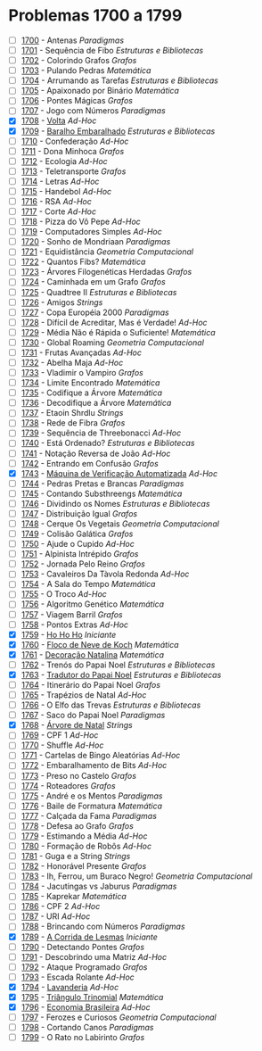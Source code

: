 # Problemas 1700 a 1799

  - [ ]  [1700](https://www.urionlinejudge.com.br/judge/pt/problems/view/1700) - Antenas *Paradigmas*
  - [ ]  [1701](https://www.urionlinejudge.com.br/judge/pt/problems/view/1701) - Sequência de Fibo *Estruturas e Bibliotecas*
  - [ ]  [1702](https://www.urionlinejudge.com.br/judge/pt/problems/view/1702) - Colorindo Grafos *Grafos*
  - [ ]  [1703](https://www.urionlinejudge.com.br/judge/pt/problems/view/1703) - Pulando Pedras *Matemática*
  - [ ]  [1704](https://www.urionlinejudge.com.br/judge/pt/problems/view/1704) - Arrumando as Tarefas *Estruturas e Bibliotecas*
  - [ ]  [1705](https://www.urionlinejudge.com.br/judge/pt/problems/view/1705) - Apaixonado por Binário *Matemática*
  - [ ]  [1706](https://www.urionlinejudge.com.br/judge/pt/problems/view/1706) - Pontes Mágicas *Grafos*
  - [ ]  [1707](https://www.urionlinejudge.com.br/judge/pt/problems/view/1707) - Jogo com Números *Paradigmas*
  - [x]  [1708](https://www.urionlinejudge.com.br/judge/pt/problems/view/1708) - [Volta](https://github.com/potigol/URI-Potigol/blob/master/src/1700-1799/1708.poti) *Ad-Hoc*
  - [x]  [1709](https://www.urionlinejudge.com.br/judge/pt/problems/view/1709) - [Baralho Embaralhado](https://github.com/potigol/URI-Potigol/blob/master/src/1700-1799/1709.poti) *Estruturas e Bibliotecas*
  - [ ]  [1710](https://www.urionlinejudge.com.br/judge/pt/problems/view/1710) - Confederação *Ad-Hoc*
  - [ ]  [1711](https://www.urionlinejudge.com.br/judge/pt/problems/view/1711) - Dona Minhoca *Grafos*
  - [ ]  [1712](https://www.urionlinejudge.com.br/judge/pt/problems/view/1712) - Ecologia *Ad-Hoc*
  - [ ]  [1713](https://www.urionlinejudge.com.br/judge/pt/problems/view/1713) - Teletransporte *Grafos*
  - [ ]  [1714](https://www.urionlinejudge.com.br/judge/pt/problems/view/1714) - Letras *Ad-Hoc*
  - [ ]  [1715](https://www.urionlinejudge.com.br/judge/pt/problems/view/1715) - Handebol *Ad-Hoc*
  - [ ]  [1716](https://www.urionlinejudge.com.br/judge/pt/problems/view/1716) - RSA *Ad-Hoc*
  - [ ]  [1717](https://www.urionlinejudge.com.br/judge/pt/problems/view/1717) - Corte *Ad-Hoc*
  - [ ]  [1718](https://www.urionlinejudge.com.br/judge/pt/problems/view/1718) - Pizza do Vô Pepe *Ad-Hoc*
  - [ ]  [1719](https://www.urionlinejudge.com.br/judge/pt/problems/view/1719) - Computadores Simples *Ad-Hoc*
  - [ ]  [1720](https://www.urionlinejudge.com.br/judge/pt/problems/view/1720) - Sonho de Mondriaan *Paradigmas*
  - [ ]  [1721](https://www.urionlinejudge.com.br/judge/pt/problems/view/1721) - Equidistância *Geometria Computacional*
  - [ ]  [1722](https://www.urionlinejudge.com.br/judge/pt/problems/view/1722) - Quantos Fibs? *Matemática*
  - [ ]  [1723](https://www.urionlinejudge.com.br/judge/pt/problems/view/1723) - Árvores Filogenéticas Herdadas *Grafos*
  - [ ]  [1724](https://www.urionlinejudge.com.br/judge/pt/problems/view/1724) - Caminhada em um Grafo *Grafos*
  - [ ]  [1725](https://www.urionlinejudge.com.br/judge/pt/problems/view/1725) - Quadtree II *Estruturas e Bibliotecas*
  - [ ]  [1726](https://www.urionlinejudge.com.br/judge/pt/problems/view/1726) - Amigos *Strings*
  - [ ]  [1727](https://www.urionlinejudge.com.br/judge/pt/problems/view/1727) - Copa Européia 2000 *Paradigmas*
  - [ ]  [1728](https://www.urionlinejudge.com.br/judge/pt/problems/view/1728) - Difícil de Acreditar, Mas é Verdade! *Ad-Hoc*
  - [ ]  [1729](https://www.urionlinejudge.com.br/judge/pt/problems/view/1729) - Média Não é Rápida o Suficiente! *Matemática*
  - [ ]  [1730](https://www.urionlinejudge.com.br/judge/pt/problems/view/1730) - Global Roaming *Geometria Computacional*
  - [ ]  [1731](https://www.urionlinejudge.com.br/judge/pt/problems/view/1731) - Frutas Avançadas *Ad-Hoc*
  - [ ]  [1732](https://www.urionlinejudge.com.br/judge/pt/problems/view/1732) - Abelha Maja *Ad-Hoc*
  - [ ]  [1733](https://www.urionlinejudge.com.br/judge/pt/problems/view/1733) - Vladimir o Vampiro *Grafos*
  - [ ]  [1734](https://www.urionlinejudge.com.br/judge/pt/problems/view/1734) - Limite Encontrado *Matemática*
  - [ ]  [1735](https://www.urionlinejudge.com.br/judge/pt/problems/view/1735) - Codifique a Árvore *Matemática*
  - [ ]  [1736](https://www.urionlinejudge.com.br/judge/pt/problems/view/1736) - Decodifique a Árvore *Matemática*
  - [ ]  [1737](https://www.urionlinejudge.com.br/judge/pt/problems/view/1737) - Etaoin Shrdlu *Strings*
  - [ ]  [1738](https://www.urionlinejudge.com.br/judge/pt/problems/view/1738) - Rede de Fibra *Grafos*
  - [ ]  [1739](https://www.urionlinejudge.com.br/judge/pt/problems/view/1739) - Sequência de Threebonacci *Ad-Hoc*
  - [ ]  [1740](https://www.urionlinejudge.com.br/judge/pt/problems/view/1740) - Está Ordenado? *Estruturas e Bibliotecas*
  - [ ]  [1741](https://www.urionlinejudge.com.br/judge/pt/problems/view/1741) - Notação Reversa de João *Ad-Hoc*
  - [ ]  [1742](https://www.urionlinejudge.com.br/judge/pt/problems/view/1742) - Entrando em Confusão *Grafos*
  - [x]  [1743](https://www.urionlinejudge.com.br/judge/pt/problems/view/1743) - [Máquina de Verificação Automatizada](https://github.com/potigol/URI-Potigol/blob/master/src/1700-1799/1743.poti) *Ad-Hoc*
  - [ ]  [1744](https://www.urionlinejudge.com.br/judge/pt/problems/view/1744) - Pedras Pretas e Brancas *Paradigmas*
  - [ ]  [1745](https://www.urionlinejudge.com.br/judge/pt/problems/view/1745) - Contando Substhreengs *Matemática*
  - [ ]  [1746](https://www.urionlinejudge.com.br/judge/pt/problems/view/1746) - Dividindo os Nomes *Estruturas e Bibliotecas*
  - [ ]  [1747](https://www.urionlinejudge.com.br/judge/pt/problems/view/1747) - Distribuição Igual *Grafos*
  - [ ]  [1748](https://www.urionlinejudge.com.br/judge/pt/problems/view/1748) - Cerque Os Vegetais *Geometria Computacional*
  - [ ]  [1749](https://www.urionlinejudge.com.br/judge/pt/problems/view/1749) - Colisão Galática *Grafos*
  - [ ]  [1750](https://www.urionlinejudge.com.br/judge/pt/problems/view/1750) - Ajude o Cupido *Ad-Hoc*
  - [ ]  [1751](https://www.urionlinejudge.com.br/judge/pt/problems/view/1751) - Alpinista Intrépido *Grafos*
  - [ ]  [1752](https://www.urionlinejudge.com.br/judge/pt/problems/view/1752) - Jornada Pelo Reino *Grafos*
  - [ ]  [1753](https://www.urionlinejudge.com.br/judge/pt/problems/view/1753) - Cavaleiros Da Tàvola Redonda *Ad-Hoc*
  - [ ]  [1754](https://www.urionlinejudge.com.br/judge/pt/problems/view/1754) - A Sala do Tempo *Matemática*
  - [ ]  [1755](https://www.urionlinejudge.com.br/judge/pt/problems/view/1755) - O Troco *Ad-Hoc*
  - [ ]  [1756](https://www.urionlinejudge.com.br/judge/pt/problems/view/1756) - Algoritmo Genético *Matemática*
  - [ ]  [1757](https://www.urionlinejudge.com.br/judge/pt/problems/view/1757) - Viagem Barril *Grafos*
  - [ ]  [1758](https://www.urionlinejudge.com.br/judge/pt/problems/view/1758) - Pontos Extras *Ad-Hoc*
  - [x]  [1759](https://www.urionlinejudge.com.br/judge/pt/problems/view/1759) - [Ho Ho Ho](https://github.com/potigol/URI-Potigol/blob/master/src/1700-1799/1759.poti) *Iniciante*
  - [x]  [1760](https://www.urionlinejudge.com.br/judge/pt/problems/view/1760) - [Floco de Neve de Koch](https://github.com/potigol/URI-Potigol/blob/master/src/1700-1799/1760.poti) *Matemática*
  - [x]  [1761](https://www.urionlinejudge.com.br/judge/pt/problems/view/1761) - [Decoração Natalina](https://github.com/potigol/URI-Potigol/blob/master/src/1700-1799/1761.poti) *Matemática*
  - [ ]  [1762](https://www.urionlinejudge.com.br/judge/pt/problems/view/1762) - Trenós do Papai Noel *Estruturas e Bibliotecas*
  - [x]  [1763](https://www.urionlinejudge.com.br/judge/pt/problems/view/1763) - [Tradutor do Papai Noel](https://github.com/potigol/URI-Potigol/blob/master/src/1700-1799/1763.poti) *Estruturas e Bibliotecas*
  - [ ]  [1764](https://www.urionlinejudge.com.br/judge/pt/problems/view/1764) - Itinerário do Papai Noel *Grafos*
  - [ ]  [1765](https://www.urionlinejudge.com.br/judge/pt/problems/view/1765) - Trapézios de Natal *Ad-Hoc*
  - [ ]  [1766](https://www.urionlinejudge.com.br/judge/pt/problems/view/1766) - O Elfo das Trevas *Estruturas e Bibliotecas*
  - [ ]  [1767](https://www.urionlinejudge.com.br/judge/pt/problems/view/1767) - Saco do Papai Noel *Paradigmas*
  - [x]  [1768](https://www.urionlinejudge.com.br/judge/pt/problems/view/1768) - [Árvore de Natal](https://github.com/potigol/URI-Potigol/blob/master/src/1700-1799/1768.poti) *Strings*
  - [ ]  [1769](https://www.urionlinejudge.com.br/judge/pt/problems/view/1769) - CPF 1 *Ad-Hoc*
  - [ ]  [1770](https://www.urionlinejudge.com.br/judge/pt/problems/view/1770) - Shuffle *Ad-Hoc*
  - [ ]  [1771](https://www.urionlinejudge.com.br/judge/pt/problems/view/1771) - Cartelas de Bingo Aleatórias *Ad-Hoc*
  - [ ]  [1772](https://www.urionlinejudge.com.br/judge/pt/problems/view/1772) - Embaralhamento de Bits *Ad-Hoc*
  - [ ]  [1773](https://www.urionlinejudge.com.br/judge/pt/problems/view/1773) - Preso no Castelo *Grafos*
  - [ ]  [1774](https://www.urionlinejudge.com.br/judge/pt/problems/view/1774) - Roteadores *Grafos*
  - [ ]  [1775](https://www.urionlinejudge.com.br/judge/pt/problems/view/1775) - André e os Mentos *Paradigmas*
  - [ ]  [1776](https://www.urionlinejudge.com.br/judge/pt/problems/view/1776) - Baile de Formatura *Matemática*
  - [ ]  [1777](https://www.urionlinejudge.com.br/judge/pt/problems/view/1777) - Calçada da Fama *Paradigmas*
  - [ ]  [1778](https://www.urionlinejudge.com.br/judge/pt/problems/view/1778) - Defesa ao Grafo *Grafos*
  - [ ]  [1779](https://www.urionlinejudge.com.br/judge/pt/problems/view/1779) - Estimando a Média *Ad-Hoc*
  - [ ]  [1780](https://www.urionlinejudge.com.br/judge/pt/problems/view/1780) - Formação de Robôs *Ad-Hoc*
  - [ ]  [1781](https://www.urionlinejudge.com.br/judge/pt/problems/view/1781) - Guga e a String *Strings*
  - [ ]  [1782](https://www.urionlinejudge.com.br/judge/pt/problems/view/1782) - Honorável Presente *Grafos*
  - [ ]  [1783](https://www.urionlinejudge.com.br/judge/pt/problems/view/1783) - Ih, Ferrou, um Buraco Negro! *Geometria Computacional*
  - [ ]  [1784](https://www.urionlinejudge.com.br/judge/pt/problems/view/1784) - Jacutingas vs Jaburus *Paradigmas*
  - [ ]  [1785](https://www.urionlinejudge.com.br/judge/pt/problems/view/1785) - Kaprekar *Matemática*
  - [ ]  [1786](https://www.urionlinejudge.com.br/judge/pt/problems/view/1786) - CPF 2 *Ad-Hoc*
  - [ ]  [1787](https://www.urionlinejudge.com.br/judge/pt/problems/view/1787) - URI *Ad-Hoc*
  - [ ]  [1788](https://www.urionlinejudge.com.br/judge/pt/problems/view/1788) - Brincando com Números *Paradigmas*
  - [x]  [1789](https://www.urionlinejudge.com.br/judge/pt/problems/view/1789) - [A Corrida de Lesmas](https://github.com/potigol/URI-Potigol/blob/master/src/1700-1799/1789.poti) *Iniciante*
  - [ ]  [1790](https://www.urionlinejudge.com.br/judge/pt/problems/view/1790) - Detectando Pontes *Grafos*
  - [ ]  [1791](https://www.urionlinejudge.com.br/judge/pt/problems/view/1791) - Descobrindo uma Matriz *Ad-Hoc*
  - [ ]  [1792](https://www.urionlinejudge.com.br/judge/pt/problems/view/1792) - Ataque Programado *Grafos*
  - [ ]  [1793](https://www.urionlinejudge.com.br/judge/pt/problems/view/1793) - Escada Rolante *Ad-Hoc*
  - [x]  [1794](https://www.urionlinejudge.com.br/judge/pt/problems/view/1794) - [Lavanderia](https://github.com/potigol/URI-Potigol/blob/master/src/1700-1799/1794.poti) *Ad-Hoc*
  - [x]  [1795](https://www.urionlinejudge.com.br/judge/pt/problems/view/1795) - [Triângulo Trinomial](https://github.com/potigol/URI-Potigol/blob/master/src/1700-1799/1795.poti) *Matemática*
  - [x]  [1796](https://www.urionlinejudge.com.br/judge/pt/problems/view/1796) - [Economia Brasileira](https://github.com/potigol/URI-Potigol/blob/master/src/1700-1799/1796.poti) *Ad-Hoc*
  - [ ]  [1797](https://www.urionlinejudge.com.br/judge/pt/problems/view/1797) - Ferozes e Curiosos *Geometria Computacional*
  - [ ]  [1798](https://www.urionlinejudge.com.br/judge/pt/problems/view/1798) - Cortando Canos *Paradigmas*
  - [ ]  [1799](https://www.urionlinejudge.com.br/judge/pt/problems/view/1799) - O Rato no Labirinto *Grafos*